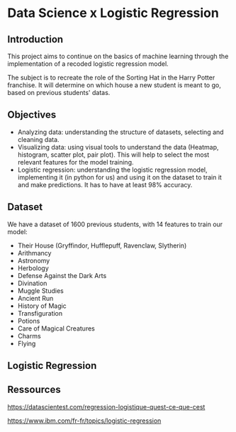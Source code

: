 # Data Science x Logistic Regression

## Introduction
This project aims to continue on the basics of machine learning through the implementation of a recoded logistic regression model.

The subject is to recreate the role of the Sorting Hat in the Harry Potter franchise. It will determine on which house a new student is meant to go, based on previous students' datas.

## Objectives
- Analyzing data: understanding the structure of datasets, selecting and cleaning data.
- Visualizing data: using visual tools to understand the data (Heatmap, histogram, scatter plot, pair plot). This will help to select the most relevant features for the model training.
- Logistic regression: understanding the logistic regression model, implementing it (in python for us) and using it on the dataset to train it and make predictions. It has to have at least 98% accuracy.

## Dataset

We have a dataset of 1600 previous students, with 14 features to train our model:
- Their House (Gryffindor, Hufflepuff, Ravenclaw, Slytherin)
- Arithmancy
- Astronomy
- Herbology
- Defense Against the Dark Arts
- Divination
- Muggle Studies
- Ancient Run
- History of Magic
- Transfiguration
- Potions
- Care of Magical Creatures
- Charms
- Flying

## Logistic Regression



## Ressources

https://datascientest.com/regression-logistique-quest-ce-que-cest

https://www.ibm.com/fr-fr/topics/logistic-regression
